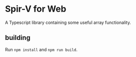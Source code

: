 # Spir-V for Web
A Typescript library containing some useful array functionality.

## building

Run `npm install` and `npm run build`.